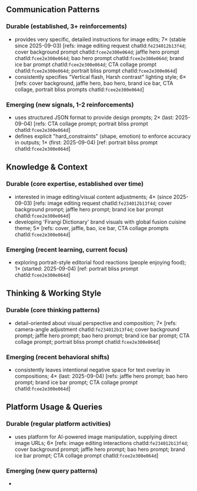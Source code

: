 ## Communication Patterns
### Durable (established, 3+ reinforcements)
- provides very specific, detailed instructions for image edits; 7× (stable since 2025-09-03) [refs: image editing request chatId:`fe234012b13f4d`; cover background prompt chatId:`fcee2e300e064d`; jaffle hero prompt chatId:`fcee2e300e064d`; bao hero prompt chatId:`fcee2e300e064d`; brand ice bar prompt chatId:`fcee2e300e064d`; CTA collage prompt chatId:`fcee2e300e064d`; portrait bliss prompt chatId:`fcee2e300e064d`]
- consistently specifies "Vertical flash, Harsh contrast" lighting style; 6× [refs: cover background, jaffle hero, bao hero, brand ice bar, CTA collage, portrait bliss prompts chatId:`fcee2e300e064d`]

### Emerging (new signals, 1-2 reinforcements)
- uses structured JSON format to provide design prompts; 2× (last: 2025-09-04) [refs: CTA collage prompt; portrait bliss prompt chatId:`fcee2e300e064d`]
- defines explicit "hard_constraints" (shape, emotion) to enforce accuracy in outputs; 1× (first: 2025-09-04) [ref: portrait bliss prompt chatId:`fcee2e300e064d`]

## Knowledge & Context
### Durable (core expertise, established over time)
- interested in image editing/visual content adjustments; 4× (since 2025-09-03) [refs: image editing request chatId:`fe234012b13f4d`; cover background prompt; jaffle hero prompt; brand ice bar prompt chatId:`fcee2e300e064d`]
- developing 'Firangi Dictionary' brand visuals with global fusion cuisine theme; 5× [refs: cover, jaffle, bao, ice bar, CTA collage prompts chatId:`fcee2e300e064d`]

### Emerging (recent learning, current focus)
- exploring portrait-style editorial food reactions (people enjoying food); 1× (started: 2025-09-04) [ref: portrait bliss prompt chatId:`fcee2e300e064d`]

## Thinking & Working Style
### Durable (core thinking patterns)
- detail-oriented about visual perspective and composition; 7× [refs: camera-angle adjustment chatId:`fe234012b13f4d`; cover background prompt; jaffle hero prompt; bao hero prompt; brand ice bar prompt; CTA collage prompt; portrait bliss prompt chatId:`fcee2e300e064d`]

### Emerging (recent behavioral shifts)
- consistently leaves intentional negative space for text overlay in compositions; 4× (last: 2025-09-04) [refs: jaffle hero prompt; bao hero prompt; brand ice bar prompt; CTA collage prompt chatId:`fcee2e300e064d`]

## Platform Usage & Queries
### Durable (regular platform activities)
- uses platform for AI-powered image manipulation, supplying direct image URLs; 6× [refs: image editing interactions chatId:`fe234012b13f4d`; cover background prompt; jaffle hero prompt; bao hero prompt; brand ice bar prompt; CTA collage prompt chatId:`fcee2e300e064d`]

### Emerging (new query patterns)
- 
